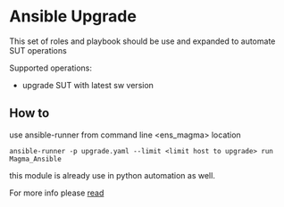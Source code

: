 # Ansible Upgrade

This set of roles and playbook should be use and expanded to automate SUT operations

Supported operations:
   - upgrade SUT with latest sw version

## How to

use ansible-runner from command line <ens_magma> location

`ansible-runner -p upgrade.yaml --limit <limit host to upgrade> run Magma_Ansible`

this module is already use in python automation as well.

For more info please [read](https://ansible-runner.readthedocs.io/en/stable/intro.html)
